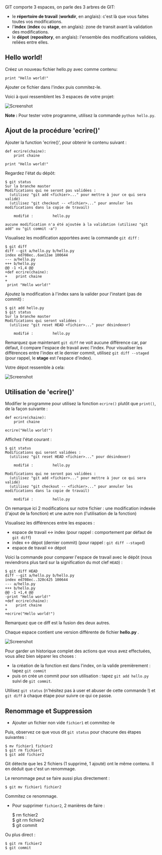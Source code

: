 GIT comporte 3 espaces, on parle des 3 arbres de GIT:

*   le **répertoire de travail** (**workdir**, en anglais): c'est là que vous faites toutes vos modifications.
*   l'**index** (**index** ou **stage**, en anglais): zone de transit avant la validation des modifications.
*   le **dépot** (**repository**, en anglais): l'ensemble des modifications validées, reliées entre elles.

Hello world!
------------

Créez un nouveau fichier hello.py avec comme contenu:

    print "Hello world!"
    

Ajouter ce fichier dans l'index puis commitez-le.

Voici à quoi ressemblent les 3 espaces de votre projet:

![Screenshot](../imgs/04-commithello.svg)

**Note :** Pour tester votre programme, utilisez la commande `python hello.py`.

Ajout de la procédure 'ecrire()'
--------------------------------

Ajouter la function 'ecrire()', pour obtenir le contenu suivant :

    def ecrire(chaine):
        print chaine
    
    print "Hello world!"
    

Regardez l'état du dépôt:

    $ git status
    Sur la branche master
    Modifications qui ne seront pas validées :
      (utilisez "git add <fichier>..." pour mettre à jour ce qui sera validé)
      (utilisez "git checkout -- <fichier>..." pour annuler les modifications dans la copie de travail)
    
        modifié :         hello.py
    
    aucune modification n'a été ajoutée à la validation (utilisez "git add" ou "git commit -a")
    

Visualisez les modification apportées avec la commande `git diff` :

    $ git diff
    diff --git a/hello.py b/hello.py
    index ed708ec..6ae12ae 100644
    --- a/hello.py
    +++ b/hello.py
    @@ -1 +1,4 @@
    +def ecrire(chaine):
    +    print chaine
    +
     print "Hello world!"
    

Ajoutez la modification à l'index sans la valider pour l'instant (pas de commit) :

    $ git add hello.py
    $ git status
    Sur la branche master
    Modifications qui seront validées :
      (utilisez "git reset HEAD <fichier>..." pour désindexer)
    
        modifié :         hello.py
    

Remarquez que maintenant `git diff` ne voit aucune différence car, par défaut, il compare l'espace de travail avec l'index. Pour visualiser les différences entre l'index et le dernier commit, utilisez `git diff --staged` (pour rappel, le **stage** est l'espace d'index).

Votre dépot ressemble à cela:

![Screenshot](../imgs/05-addhellov2.svg)

Utilisation de 'ecrire()'
-------------------------

Modifier le programme pour utilisez la fonction `ecrire()` plutôt que `print()`, de la façon suivante :

    def ecrire(chaine):
        print chaine
    
    ecrire("Hello world!")
    

Affichez l'état courant :

    $ git status
    Modifications qui seront validées :
      (utilisez "git reset HEAD <fichier>..." pour désindexer)
    
        modifié :         hello.py
    
    Modifications qui ne seront pas validées :
      (utilisez "git add <fichier>..." pour mettre à jour ce qui sera validé)
      (utilisez "git checkout -- <fichier>..." pour annuler les modifications dans la copie de travail)
    
        modifié :         hello.py
    

On remarque ici 2 modifications sur notre fichier : une modification indexée (l'ajout de la fonction) et une autre non (l'utilisation de la fonction)

Visualisez les différences entre les espaces :

*   espace de travail <-> index (pour rappel : comportement par défaut de `git diff`)
*   index <-> dépot (dernier commit) (pour rappel : `git diff --staged`)
*   espace de travail <-> dépot

Voici la commande pour comparer l'espace de travail avec le dépôt (nous reviendrons plus tard sur la signification du mot clef `HEAD`) :

    $ git diff HEAD
    diff --git a/hello.py b/hello.py
    index ed708ec..320c425 100644
    --- a/hello.py
    +++ b/hello.py
    @@ -1 +1,4 @@
    -print "Hello world!"
    +def ecrire(chaine):
    +    print chaine
    +
    +ecrire("Hello world!")    
    

Remarquez que ce diff est la fusion des deux autres.

Chaque espace contient une version différente de fichier **hello.py** .

![Screenshot](../imgs/06-edithellov3.svg)

Pour garder un historique complet des actions que vous avez effectuées, vous allez bien séparer les choses :

*   la création de la fonction est dans l'index, on la valide premièrement : tapez `git commit`
*   puis on crée un commit pour son utilisation : tapez `git add hello.py` suivi de `git commit`.

Utilisez `git status` (n'hésitez pas à user et abuser de cette commande !) et `git diff` à chaque étape pour suivre ce qui ce passe.

Renommage et Suppression
------------------------

*   Ajouter un fichier non vide `fichier1` et commitez-le

Puis, observez ce que vous dit `git status` pour chacune des étapes suivantes :

    $ mv fichier1 fichier2
    $ git rm fichier1
    $ git add fichier2
    

Git détecte que les 2 fichiers (1 supprimé, 1 ajouté) ont le même contenu. Il en déduit que c'est un renommage.

Le renommage peut se faire aussi plus directement :

    $ git mv fichier1 fichier2
    

Commitez ce renommage.

*   Pour supprimer `fichier2`, 2 manières de faire :
    
    $ rm fichier2  
    $ git rm fichier2  
    $ git commit
    

Ou plus direct :

    $ git rm fichier2
    $ git commit